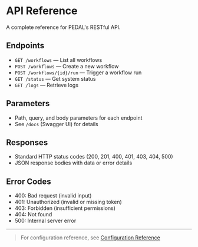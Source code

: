 # API Reference

A complete reference for PEDAL's RESTful API.

## Endpoints
- `GET /workflows` — List all workflows
- `POST /workflows` — Create a new workflow
- `POST /workflows/{id}/run` — Trigger a workflow run
- `GET /status` — Get system status
- `GET /logs` — Retrieve logs

## Parameters
- Path, query, and body parameters for each endpoint
- See `/docs` (Swagger UI) for details

## Responses
- Standard HTTP status codes (200, 201, 400, 401, 403, 404, 500)
- JSON response bodies with data or error details

## Error Codes
- 400: Bad request (invalid input)
- 401: Unauthorized (invalid or missing token)
- 403: Forbidden (insufficient permissions)
- 404: Not found
- 500: Internal server error

---

> For configuration reference, see [Configuration Reference](config.md) 